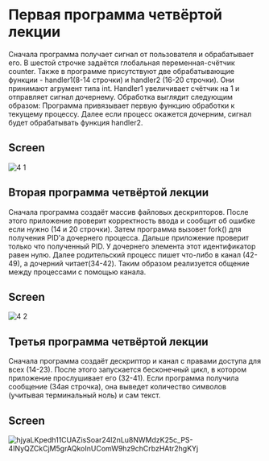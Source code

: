# Первая программа четвёртой лекции

Сначала программа получает сигнал от пользователя и обрабатывает его. В шестой строчке задаётся глобальная переменная-счётчик counter. Также в программе присутствуют две обрабатывающие функции - handler1(8-14 строчки) и handler2 (16-20 строчки). Они принимают агрумент типа int. Handler1 увеличивает счётчик на 1 и отправляет сигнал дочернему. Обработка выглядит следующим образом: Программа привязывает первую функцию обработки к текущему процессу. Далее если процесс окажется дочерним, сигнал будет обрабатывать функция handler2.

## Screen 
![4 1](https://user-images.githubusercontent.com/103986977/168853223-8e44bff2-112c-4623-b042-eb9181f627d7.jpg)

## Вторая программа четвёртой лекции

Сначала программа создаёт массив файловых дескрипторов. После этого приложение проверит корректность ввода и сообщит об ошибке если нужно (14 и 20 строчки). Затем программа вызовет fork() для получения PID'а дочернего процесса. Дальше приложение проверит только что полученный PID. У дочернего элемента этот идентификатор равен нулю. Далее родительский процесс пишет что-либо в канал (42-49), а дочерний читает(34-42). Таким образом реализуется общение между процессами с помощью канала.

## Screen 
![4 2](https://user-images.githubusercontent.com/103986977/168853470-ff8665fd-35cf-45c1-b3f5-b5f49ea145aa.jpg)

## Третья программа четвёртой лекции

Сначала программа создаёт дескриптор и канал с правами доступа для всех (14-23). После этого запускается бесконечный цикл, в котором приложение прослушивает его (32-41). Если программа получила сообщение (34ая строчка), она выведет количество символов (учитывая терминальный ноль) и сам текст.

## Screen 

![hjyaLKpedh11CUAZisSoar24l2nLu8NWMdzK25c_PS-4INyQZCkCjM5grAQkoInUComW9hz9chCrbzHAtr2hgKYj](https://user-images.githubusercontent.com/103986977/168907448-7d4fb4cc-3e46-4fe3-94b3-b4cf35cc4ae6.jpg)
